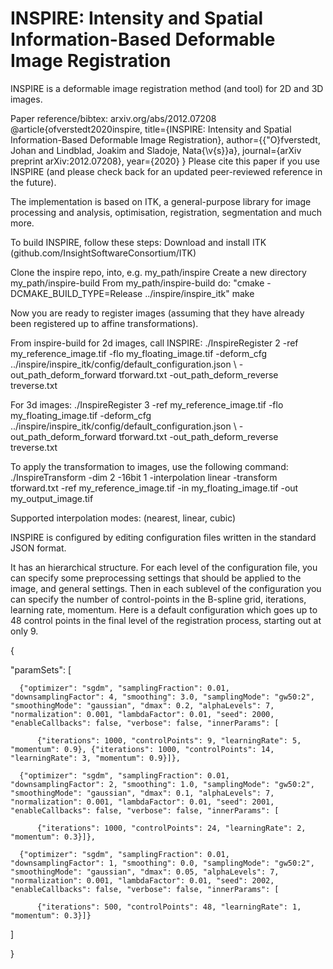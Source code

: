 # INSPIRE: Intensity and Spatial Information-Based Deformable Image Registration

INSPIRE is a deformable image registration method (and tool) for 2D and 3D images.

Paper reference/bibtex: arxiv.org/abs/2012.07208
@article{ofverstedt2020inspire,
  title={INSPIRE: Intensity and Spatial Information-Based Deformable Image Registration},
  author={{\"O}fverstedt, Johan and Lindblad, Joakim and Sladoje, Nata{\v{s}}a},
  journal={arXiv preprint arXiv:2012.07208},
  year={2020}
}
Please cite this paper if you use INSPIRE (and please check back for an updated peer-reviewed reference in the future).

The implementation is based on ITK, a general-purpose library for image processing and analysis, optimisation, registration, segmentation and much more.

To build INSPIRE, follow these steps:
Download and install ITK (github.com/InsightSoftwareConsortium/ITK)

Clone the inspire repo, into, e.g. my_path/inspire
Create a new directory my_path/inspire-build
From my_path/inspire-build do: "cmake -DCMAKE\_BUILD\_TYPE=Release ../inspire/inspire\_itk"
make

Now you are ready to register images (assuming that they have already been registered up to affine transformations).

From inspire-build for 2d images, call INSPIRE:
./InspireRegister 2 -ref my\_reference\_image.tif -flo my\_floating\_image.tif -deform_cfg ../inspire/inspire\_itk/config/default\_configuration.json \\
    -out\_path\_deform\_forward tforward.txt -out\_path\_deform\_reverse treverse.txt

For 3d images:
./InspireRegister 3 -ref my\_reference\_image.tif -flo my\_floating\_image.tif -deform_cfg ../inspire/inspire\_itk/config/default\_configuration.json \\
    -out\_path\_deform\_forward tforward.txt -out\_path\_deform\_reverse treverse.txt
    
To apply the transformation to images, use the following command:
./InspireTransform -dim 2 -16bit 1 -interpolation linear -transform tforward.txt -ref my\_reference\_image.tif -in my\_floating\_image.tif -out my\_output\_image.tif

Supported interpolation modes: (nearest, linear, cubic)

INSPIRE is configured by editing configuration files written in the standard JSON format.

It has an hierarchical structure. For each level of the configuration file, you can specify some preprocessing settings that should be applied to the image, and general settings. Then in each sublevel of the configuration you can specify the number of control-points in the B-spline grid, iterations, learning rate, momentum.
Here is a default configuration which goes up to 48 control points in the final level of the registration process, starting out at only 9.

{

  "paramSets": [
  
      {"optimizer": "sgdm", "samplingFraction": 0.01, "downsamplingFactor": 4, "smoothing": 3.0, "samplingMode": "gw50:2", "smoothingMode": "gaussian", "dmax": 0.2, "alphaLevels": 7, "normalization": 0.001, "lambdaFactor": 0.01, "seed": 2000, "enableCallbacks": false, "verbose": false, "innerParams": [
      
          {"iterations": 1000, "controlPoints": 9, "learningRate": 5, "momentum": 0.9}, {"iterations": 1000, "controlPoints": 14, "learningRate": 3, "momentum": 0.9}]},
          
      {"optimizer": "sgdm", "samplingFraction": 0.01, "downsamplingFactor": 2, "smoothing": 1.0, "samplingMode": "gw50:2", "smoothingMode": "gaussian", "dmax": 0.1, "alphaLevels": 7, "normalization": 0.001, "lambdaFactor": 0.01, "seed": 2001, "enableCallbacks": false, "verbose": false, "innerParams": [
      
          {"iterations": 1000, "controlPoints": 24, "learningRate": 2, "momentum": 0.3}]},
          
      {"optimizer": "sgdm", "samplingFraction": 0.01, "downsamplingFactor": 1, "smoothing": 0.0, "samplingMode": "gw50:2", "smoothingMode": "gaussian", "dmax": 0.05, "alphaLevels": 7, "normalization": 0.001, "lambdaFactor": 0.01, "seed": 2002, "enableCallbacks": false, "verbose": false, "innerParams": [
      
          {"iterations": 500, "controlPoints": 48, "learningRate": 1, "momentum": 0.3}]}
          
]

}

